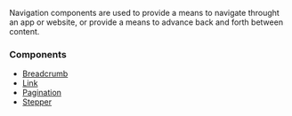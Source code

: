 Navigation components are used to provide a means to navigate throught an app or website, or provide a means to advance back and forth between content.

### Components

- [Breadcrumb](/styleguide/#/Navigation/Breadcrumb)
- [Link](/styleguide/#/Navigation/Link)
- [Pagination](/styleguide/#/Navigation/Pagination)
- [Stepper](/styleguide/#/Navigation/Stepper)

